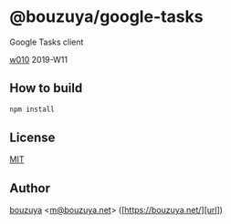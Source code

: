 # @bouzuya/google-tasks

Google Tasks client

[w010][bouzuya/w010] 2019-W11

[bouzuya/w010]: https://github.com/bouzuya/w010

## How to build

```bash
npm install
```

## License

[MIT](LICENSE)

## Author

[bouzuya][user] &lt;[m@bouzuya.net][email]&gt; ([https://bouzuya.net/][url])

[user]: https://github.com/bouzuya
[email]: mailto:m@bouzuya.net
[url]: https://bouzuya.net/
